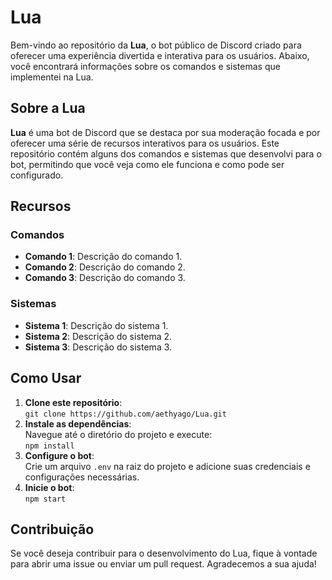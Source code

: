 # Lua

Bem-vindo ao repositório da <b>Lua</b>, o bot público de Discord criado para oferecer uma experiência divertida e interativa para os usuários. Abaixo, você encontrará informações sobre os comandos e sistemas que implementei na Lua.

## Sobre a Lua

<b>Lua</b> é uma bot de Discord que se destaca por sua moderação focada e por oferecer uma série de recursos interativos para os usuários. Este repositório contém alguns dos comandos e sistemas que desenvolvi para o bot, permitindo que você veja como ele funciona e como pode ser configurado.

## Recursos

### Comandos

<ul>
  <li><b>Comando 1</b>: Descrição do comando 1.</li>
  <li><b>Comando 2</b>: Descrição do comando 2.</li>
  <li><b>Comando 3</b>: Descrição do comando 3.</li>
</ul>

### Sistemas

<ul>
  <li><b>Sistema 1</b>: Descrição do sistema 1.</li>
  <li><b>Sistema 2</b>: Descrição do sistema 2.</li>
  <li><b>Sistema 3</b>: Descrição do sistema 3.</li>
</ul>

## Como Usar

<ol>
  <li><b>Clone este repositório</b>:<br>
    <code>git clone https://github.com/aethyago/Lua.git</code>
  </li>
  <li><b>Instale as dependências</b>:<br>
    Navegue até o diretório do projeto e execute:<br>
    <code>npm install</code>
  </li>
  <li><b>Configure o bot</b>:<br>
    Crie um arquivo <code>.env</code> na raiz do projeto e adicione suas credenciais e configurações necessárias.
  </li>
  <li><b>Inicie o bot</b>:<br>
    <code>npm start</code>
  </li>
</ol>

## Contribuição

Se você deseja contribuir para o desenvolvimento do Lua, fique à vontade para abrir uma issue ou enviar um pull request. Agradecemos a sua ajuda!

